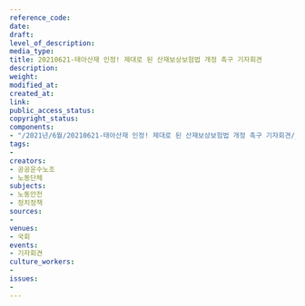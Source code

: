 ```yaml
---
reference_code: 
date: 
draft: 
level_of_description: 
media_type: 
title: 20210621-태아산재 인정! 제대로 된 산재보상보험법 개정 촉구 기자회견
description: 
weight: 
modified_at: 
created_at: 
link: 
public_access_status: 
copyright_status: 
components:
- "/2021년/6월/20210621-태아산재 인정! 제대로 된 산재보상보험법 개정 촉구 기자회견/_1D20020.jpg"
tags:
- 
creators:
- 공공운수노조
- 노동단체
subjects:
- 노동안전
- 정치정책
sources:
- 
venues:
- 국회
events:
- 기자회견
culture_workers:
- 
issues:
- 
---
```

